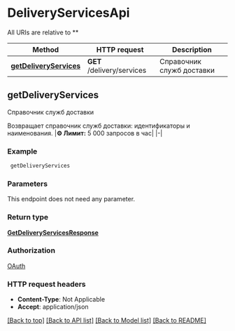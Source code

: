 # DeliveryServicesApi

All URIs are relative to **

Method | HTTP request | Description
------------- | ------------- | -------------
[**getDeliveryServices**](DeliveryServicesApi.md#getDeliveryServices) | **GET** /delivery/services | Справочник служб доставки



## getDeliveryServices

Справочник служб доставки

Возвращает справочник служб доставки: идентификаторы и наименования.
|**⚙️ Лимит:** 5 000 запросов в час|
|-|

### Example

```bash
 getDeliveryServices
```

### Parameters

This endpoint does not need any parameter.

### Return type

[**GetDeliveryServicesResponse**](GetDeliveryServicesResponse.md)

### Authorization

[OAuth](../README.md#OAuth)

### HTTP request headers

- **Content-Type**: Not Applicable
- **Accept**: application/json

[[Back to top]](#) [[Back to API list]](../README.md#documentation-for-api-endpoints) [[Back to Model list]](../README.md#documentation-for-models) [[Back to README]](../README.md)

